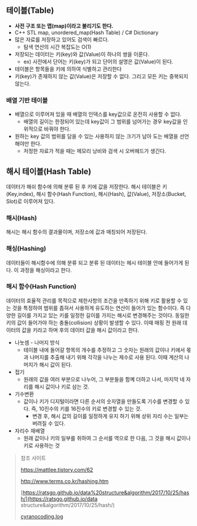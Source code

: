 ## 테이블(Table)

- **사전 구조 또는 맵(map)이라고 불리기도 한다.**
- C++ STL map, unordered_map(Hash Table) / C# Dictionary
- 많은 자료를 저장하고 있어도 검색이 빠르다.
  - 탐색 연산의 시간 복잡도는 O(1)
- 저장되는 데이터는 키(key)와 값(Value)이 하나의 쌍을 이룬다.
  - ex) 사전에서 단어는 키(key)가 되고 단어의 설명은 값(Value)이 된다.
- 테이블은 항목들을 키에 의하여 식별하고 관리한다
- 키(key)가 존재하지 않는 값(Value)은 저장할 수 없다. 그리고 모든 키는 중복되지 않는다.

### 배열 기반 테이블

- 배열으로 이루어져 있을 때 배열의 인덱스를 key값으로 온전히 사용할 수 없다.
  - 배열의 길이는 한정되어 있는데 key값이 그 범위를 넘어가는 경우 key값을 인위적으로 바꿔야 한다.
- 원하는 key 값의 범위를 담을 수 있는 사용하지 않는 크기가 남아 도는 배열을 선언해야만 한다.
  - 저정한 자료가 적을 때는 메모리 낭비와 검색 시 오버헤드가 생긴다.



## 해시 테이블(Hash Table)

 데이터가 해쉬 함수에 의해 분류 된 후 키에 값을 저장한다. 해시 테이블은 키(Key,index), 해시 함수(Hash Function), 해시(Hash), 값(Value), 저장소(Bucket, Slot)로 이루어져 있다.

### 해시(Hash) 

해시는 해시 함수의 결과물이며, 저장소에 값과 매칭되어 저장된다.

### 해싱(Hashing)

데이터들이 해시함수에 의해 분류 되고 분류 된 데이터는 헤시 테이블 안에 들어가게 된다. 이 과정을 해싱이라고 한다. 

### 해시 함수(Hash Function)

데이터의 효율적 관리를 목적으로 제한사항의 조건을 만족하기 위해 키로 활용할 수 있는 것을 특정하여 범위를 좁혀서 사용하게 유도하는 연산이 들어가 있는 함수이다. 즉 다양한 길이를 가지고 있는 키를 일정한 길이를 가지는 해시로 변경해주는 것이다.  동일한 키의 값이 들어가야 하는 충돌(collision) 상황이 발생할 수 있다. 이때 매핑 전 원래 데이터의 값을 키라고 하며 후의 데이터 값을 해시 값이라고 한다.

- 나눗셈 - 나머지 방식
  - 테이블 내에 들어갈 항목의 개수를 추정하고 그 숫자는 원래의 값이나 키에서 몫과 나머지를 추출해 내기 위해 각각을 나누는 제수로 사용 된다. 이때 계산의 나머지가 해시 값이 된다.
- 접기
  - 원래의 값을 여러 부분으로 나누어, 그 부분들을 함꼐 더하고 나서, 마지막 네 자리를 해시 값이나 키로 삼는 것.
- 기수변환
  - 값이나 키가 디지털이라면 다른 순서의 숫자열을 만들도록 기수를 변경할 수 있다. 즉, 10진수의 키를 16진수의 키로 변경할 수 있는 것.
    - 변경 후, 해시 값의 길이를 일정하게 유지 하기 위해 상위 자리 수는 일부는 버려질 수 있다.
- 자리수 재배열
  - 원래 값이나 키의 일부를 취하여 그 순서를 역으로 한 다음, 그 것을 해시 값이나 키로 사용하는 것



> 참조 사이트
>
> https://mattlee.tistory.com/62
>
> http://www.terms.co.kr/hashing.htm
>
> [https://ratsgo.github.io/data%20structure&algorithm/2017/10/25/hash/](https://ratsgo.github.io/data structure&algorithm/2017/10/25/hash/)
>
> [cyranocoding.log](https://velog.io/@cyranocoding/Hash-Hashing-Hash-Table해시-해싱-해시테이블-자료구조의-이해-6ijyonph6o)